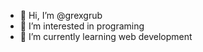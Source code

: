 - 👋 Hi, I’m @grexgrub
- 👀 I’m interested in programing
- 🌱 I’m currently learning web development


<!---
grexgrub/grexgrub is a ✨ special ✨ repository because its `README.md` (this file) appears on your GitHub profile.
You can click the Preview link to take a look at your changes.
--->
